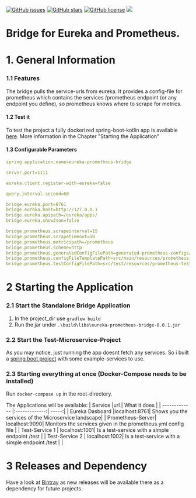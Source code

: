 [![GitHub issues](https://img.shields.io/github/issues/adessoAG/eureka-prometheus-bridge.svg?style=flat-square)](https://github.com/adessoAG/eureka-prometheus-bridge/issues)
[![GitHub stars](https://img.shields.io/github/stars/adessoAG/eureka-prometheus-bridge.svg?style=flat-square)](https://github.com/adessoAG/eureka-prometheus-bridge/stargazers)
[![GitHub license](https://img.shields.io/github/license/adessoAG/eureka-prometheus-bridge.svg?style=flat-square)](https://github.com/adessoAG/eureka-prometheus-bridge/blob/master/LICENSE)
![](https://img.shields.io/badge/Nice-100%25-brightgreen.svg)

# Bridge for Eureka and Prometheus.

# 1. General Information

### 1.1 Features
The bridge pulls the service-urls from eureka. 
It provides a config-file for prometheus which contains the services /prometheus endpoint (or any endpoint you define), so prometheus knows where to scrape for metrics.

#### 1.2 Test it
To test the project a fully dockerized spring-boot-kotlin app is available [here](https://github.com/adessoAG/eureka-prometheus-bridge-tester). More information in the Chapter "Starting the Application"
 

#### 1.3 Configurable Parameters
```yml
spring.application.name=eureka-prometheus-bridge

server.port=1111

eureka.client.register-with-eureka=false

query.interval.second=60

bridge.eureka.port=8761
bridge.eureka.host=http://127.0.0.1
bridge.eureka.apipath=/eureka/apps/
bridge.eureka.showJson=false

bridge.prometheus.scrapeinterval=15 
bridge.prometheus.scrapetimeout=10 
bridge.prometheus.metricspath=/prometheus 
bridge.prometheus.scheme=http
bridge.prometheus.generatedConfigFilePath=generated-prometheus-configs/prometheus.yml
bridge.prometheus.configFileTemplatePath=src/main/resources/prometheus-basic.yml
bridge.prometheus.testConfigFilePath=src/test/resources/prometheus-test.yml
```

# 2 Starting the Application

### 2.1 Start the Standalone Bridge Application

1. In the project_dir use `gradlew build`
2. Run the jar under `.\build\libs\eureka-prometheus-bridge-0.0.1.jar`

### 2.2 Start the Test-Microservice-Project

As you may notice, just running the app doesnt fetch any services. So i built a [spring boot project](https://github.com/silasmahler/eureka-prometheus-bridge-tester) with some example-services to use.

### 2.3 Starting everything at once (Docker-Compose needs to be installed)

Run `docker-compose up` in the root-directory.

The Applications will be available:
| Service        |url           | What it does  |
| -------------   |:-------------:| -----:|
| Eureka Dasboard   |localhost:8761| Shows you the services of the Microservice landscape|
| Prometheus-Server| localhost:9090| Monitors the services given in the prometheus.yml config file |
| Test-Service 1 | localhost:1001| Is a test-service with a simple endpoint /test |
| Test-Service 2 | localhost:1002| Is a test-service with a simple endpoint /test | |


# 3 Releases and Dependency

Have a look at [Bintray](https://bintray.com/silasmahler/eureka-prometheus-bridge/eureka-prometheus-bridge/0.0.1)
as new releases will be available there as a dependency for future projects.
